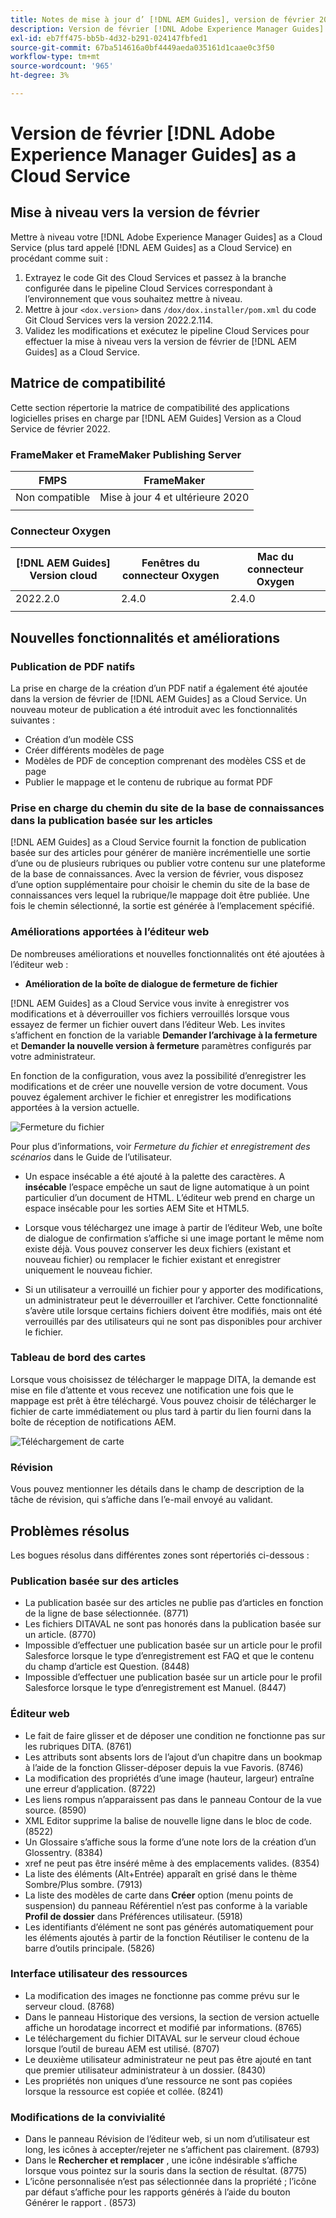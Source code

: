 ```yaml
---
title: Notes de mise à jour d’ [!DNL AEM Guides], version de février 2022
description: Version de février [!DNL Adobe Experience Manager Guides] as a Cloud Service
exl-id: eb7ff475-bb5b-4d32-b291-024147fbfed1
source-git-commit: 67ba514616a0bf4449aeda035161d1caae0c3f50
workflow-type: tm+mt
source-wordcount: '965'
ht-degree: 3%

---
```


# Version de février [!DNL Adobe Experience Manager Guides] as a Cloud Service

## Mise à niveau vers la version de février

Mettre à niveau votre [!DNL Adobe Experience Manager Guides] as a Cloud Service (plus tard appelé [!DNL AEM Guides] as a Cloud Service) en procédant comme suit :
1. Extrayez le code Git des Cloud Services et passez à la branche configurée dans le pipeline Cloud Services correspondant à l’environnement que vous souhaitez mettre à niveau.
1. Mettre à jour `<dox.version>` dans `/dox/dox.installer/pom.xml` du code Git Cloud Services vers la version 2022.2.114.
1. Validez les modifications et exécutez le pipeline Cloud Services pour effectuer la mise à niveau vers la version de février de [!DNL AEM Guides] as a Cloud Service.

## Matrice de compatibilité

Cette section répertorie la matrice de compatibilité des applications logicielles prises en charge par [!DNL AEM Guides] Version as a Cloud Service de février 2022.

### FrameMaker et FrameMaker Publishing Server

| FMPS | FrameMaker |
| --- | --- |
| Non compatible | Mise à jour 4 et ultérieure 2020 |
|  |  |


### Connecteur Oxygen

| [!DNL AEM Guides] Version cloud | Fenêtres du connecteur Oxygen | Mac du connecteur Oxygen |
| --- | --- | --- |
| 2022.2.0 | 2.4.0 | 2.4.0 |
|  |  |  |


## Nouvelles fonctionnalités et améliorations

### Publication de PDF natifs

La prise en charge de la création d’un PDF natif a également été ajoutée dans la version de février de [!DNL AEM Guides] as a Cloud Service. Un nouveau moteur de publication a été introduit avec les fonctionnalités suivantes :
* Création d’un modèle CSS
* Créer différents modèles de page
* Modèles de PDF de conception comprenant des modèles CSS et de page
* Publier le mappage et le contenu de rubrique au format PDF

### Prise en charge du chemin du site de la base de connaissances dans la publication basée sur les articles

[!DNL AEM Guides] as a Cloud Service fournit la fonction de publication basée sur des articles pour générer de manière incrémentielle une sortie d’une ou de plusieurs rubriques ou publier votre contenu sur une plateforme de la base de connaissances. Avec la version de février, vous disposez d’une option supplémentaire pour choisir le chemin du site de la base de connaissances vers lequel la rubrique/le mappage doit être publiée. Une fois le chemin sélectionné, la sortie est générée à l’emplacement spécifié.

### Améliorations apportées à l’éditeur web

De nombreuses améliorations et nouvelles fonctionnalités ont été ajoutées à l’éditeur web :

* **Amélioration de la boîte de dialogue de fermeture de fichier**

[!DNL AEM Guides] as a Cloud Service vous invite à enregistrer vos modifications et à déverrouiller vos fichiers verrouillés lorsque vous essayez de fermer un fichier ouvert dans l’éditeur Web. Les invites s’affichent en fonction de la variable **Demander l’archivage à la fermeture** et **Demander la nouvelle version à fermeture** paramètres configurés par votre administrateur.

En fonction de la configuration, vous avez la possibilité d’enregistrer les modifications et de créer une nouvelle version de votre document. Vous pouvez également archiver le fichier et enregistrer les modifications apportées à la version actuelle.

![Fermeture du fichier](assets/file-close-save-changes-unlock.png)

Pour plus d’informations, voir *Fermeture du fichier et enregistrement des scénarios* dans le Guide de l’utilisateur.

* Un espace insécable a été ajouté à la palette des caractères.  A **insécable** l’espace empêche un saut de ligne automatique à un point particulier d’un document de HTML. L’éditeur web prend en charge un espace insécable pour les sorties AEM Site et HTML5.

* Lorsque vous téléchargez une image à partir de l’éditeur Web, une boîte de dialogue de confirmation s’affiche si une image portant le même nom existe déjà. Vous pouvez conserver les deux fichiers (existant et nouveau fichier) ou remplacer le fichier existant et enregistrer uniquement le nouveau fichier.

* Si un utilisateur a verrouillé un fichier pour y apporter des modifications, un administrateur peut le déverrouiller et l’archiver. Cette fonctionnalité s’avère utile lorsque certains fichiers doivent être modifiés, mais ont été verrouillés par des utilisateurs qui ne sont pas disponibles pour archiver le fichier.

### Tableau de bord des cartes

Lorsque vous choisissez de télécharger le mappage DITA, la demande est mise en file d’attente et vous recevez une notification une fois que le mappage est prêt à être téléchargé. Vous pouvez choisir de télécharger le fichier de carte immédiatement ou plus tard à partir du lien fourni dans la boîte de réception de notifications AEM.

![Téléchargement de carte](assets/download-map-prompt.png)

### Révision

Vous pouvez mentionner les détails dans le champ de description de la tâche de révision, qui s’affiche dans l’e-mail envoyé au validant.

## Problèmes résolus

Les bogues résolus dans différentes zones sont répertoriés ci-dessous :

### Publication basée sur des articles

* La publication basée sur des articles ne publie pas d’articles en fonction de la ligne de base sélectionnée. (8771)
* Les fichiers DITAVAL ne sont pas honorés dans la publication basée sur un article. (8770)
* Impossible d’effectuer une publication basée sur un article pour le profil Salesforce lorsque le type d’enregistrement est FAQ et que le contenu du champ d’article est Question. (8448)
* Impossible d’effectuer une publication basée sur un article pour le profil Salesforce lorsque le type d’enregistrement est Manuel. (8447)

### Éditeur web

* Le fait de faire glisser et de déposer une condition ne fonctionne pas sur les rubriques DITA. (8761)
* Les attributs sont absents lors de l’ajout d’un chapitre dans un bookmap à l’aide de la fonction Glisser-déposer depuis la vue Favoris. (8746)
* La modification des propriétés d’une image (hauteur, largeur) entraîne une erreur d’application. (8722)
* Les liens rompus n’apparaissent pas dans le panneau Contour de la vue source. (8590)
* XML Editor supprime la balise de nouvelle ligne dans le bloc de code. (8522)
* Un Glossaire s’affiche sous la forme d’une note lors de la création d’un Glossentry. (8384)
* xref ne peut pas être inséré même à des emplacements valides. (8354)
* La liste des éléments (Alt+Entrée) apparaît en grisé dans le thème Sombre/Plus sombre. (7913)
* La liste des modèles de carte dans **Créer** option (menu points de suspension) du panneau Référentiel n’est pas conforme à la variable **Profil de dossier** dans Préférences utilisateur. (5918)
* Les identifiants d’élément ne sont pas générés automatiquement pour les éléments ajoutés à partir de la fonction Réutiliser le contenu de la barre d’outils principale. (5826)

### Interface utilisateur des ressources

* La modification des images ne fonctionne pas comme prévu sur le serveur cloud. (8768)
* Dans le panneau Historique des versions, la section de version actuelle affiche un horodatage incorrect et modifié par informations. (8765)
* Le téléchargement du fichier DITAVAL sur le serveur cloud échoue lorsque l’outil de bureau AEM est utilisé. (8707)
* Le deuxième utilisateur administrateur ne peut pas être ajouté en tant que premier utilisateur administrateur à un dossier. (8430)
* Les propriétés non uniques d’une ressource ne sont pas copiées lorsque la ressource est copiée et collée. (8241)

### Modifications de la convivialité

* Dans le panneau Révision de l’éditeur web, si un nom d’utilisateur est long, les icônes à accepter/rejeter ne s’affichent pas clairement. (8793)
* Dans le **Rechercher et remplacer** , une icône indésirable s’affiche lorsque vous pointez sur la souris dans la section de résultat. (8775)
* L’icône personnalisée n’est pas sélectionnée dans la propriété ; l’icône par défaut s’affiche pour les rapports générés à l’aide du bouton Générer le rapport . (8573)
